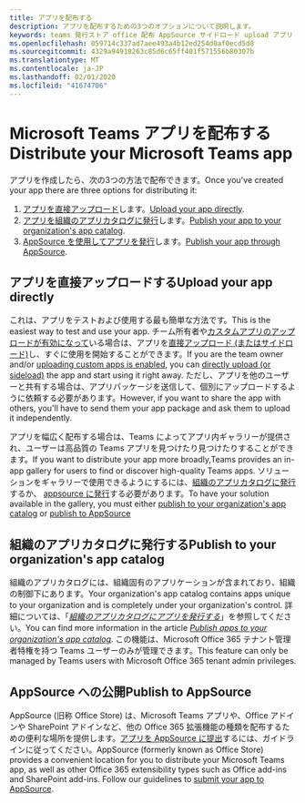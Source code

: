 ```yaml
---
title: アプリを配布する
description: アプリを配布するための3つのオプションについて説明します。
keywords: teams 発行ストア office 配布 AppSource サイドロード upload アプリ
ms.openlocfilehash: 059714c337ad7aee493a4b12ed254d0af0ecd5d8
ms.sourcegitcommit: 4329a94918263c85d6c65ff401f571556b80307b
ms.translationtype: MT
ms.contentlocale: ja-JP
ms.lasthandoff: 02/01/2020
ms.locfileid: "41674706"
---
```

# <a name="distribute-your-microsoft-teams-app"></a><span data-ttu-id="25894-104">Microsoft Teams アプリを配布する</span><span class="sxs-lookup"><span data-stu-id="25894-104">Distribute your Microsoft Teams app</span></span>

<span data-ttu-id="25894-105">アプリを作成したら、次の3つの方法で配布できます。</span><span class="sxs-lookup"><span data-stu-id="25894-105">Once you've created your app there are three options for distributing it:</span></span>

1. <span data-ttu-id="25894-106">[アプリを直接アップロード](#upload-your-app-directly)します。</span><span class="sxs-lookup"><span data-stu-id="25894-106">[Upload your app directly](#upload-your-app-directly).</span></span>
2. <span data-ttu-id="25894-107">[アプリを組織のアプリカタログに発行](#publish-to-your-organizations-app-catalog)します。</span><span class="sxs-lookup"><span data-stu-id="25894-107">[Publish your app to your organization's app catalog](#publish-to-your-organizations-app-catalog).</span></span>
3. <span data-ttu-id="25894-108">[AppSource を使用してアプリを発行](#publish-to-appsource)します。</span><span class="sxs-lookup"><span data-stu-id="25894-108">[Publish your app through AppSource](#publish-to-appsource).</span></span>

## <a name="upload-your-app-directly"></a><span data-ttu-id="25894-109">アプリを直接アップロードする</span><span class="sxs-lookup"><span data-stu-id="25894-109">Upload your app directly</span></span>

<span data-ttu-id="25894-110">これは、アプリをテストおよび使用する最も簡単な方法です。</span><span class="sxs-lookup"><span data-stu-id="25894-110">This is the easiest way to test and use your app.</span></span> <span data-ttu-id="25894-111">チーム所有者や[カスタムアプリのアップロードが有効になって](/microsoftteams/admin-settings)いる場合は、アプリを[直接アップロード (またはサイドロード)](./apps-upload.md)し、すぐに使用を開始することができます。</span><span class="sxs-lookup"><span data-stu-id="25894-111">If you are the team owner and/or [uploading custom apps is enabled](/microsoftteams/admin-settings), you can [directly upload (or sideload)](./apps-upload.md) the app and start using it right away.</span></span> <span data-ttu-id="25894-112">ただし、アプリを他のユーザーと共有する場合は、アプリパッケージを送信して、個別にアップロードするように依頼する必要があります。</span><span class="sxs-lookup"><span data-stu-id="25894-112">However, if you want to share the app with others, you'll have to send them your app package and ask them to upload it independently.</span></span> 

<span data-ttu-id="25894-113">アプリを幅広く配布する場合は、Teams によってアプリ内ギャラリーが提供され、ユーザーは高品質の Teams アプリを見つけたり見つけたりすることができます。</span><span class="sxs-lookup"><span data-stu-id="25894-113">If you want to distribute your app more broadly,Teams provides an in-app gallery for users to find or discover high-quality Teams apps.</span></span> <span data-ttu-id="25894-114">ソリューションをギャラリーで使用できるようにするには、[組織のアプリカタログに発行](#publish-to-your-organizations-app-catalog)するか、 [appsource に発行](./appsource/publish.md)する必要があります。</span><span class="sxs-lookup"><span data-stu-id="25894-114">To have your solution available in the gallery, you must either [publish to your organization's app catalog](#publish-to-your-organizations-app-catalog) or [publish to AppSource](./appsource/publish.md)</span></span> 

## <a name="publish-to-your-organizations-app-catalog"></a><span data-ttu-id="25894-115">組織のアプリカタログに発行する</span><span class="sxs-lookup"><span data-stu-id="25894-115">Publish to your organization's app catalog</span></span>

<span data-ttu-id="25894-116">組織のアプリカタログには、組織固有のアプリケーションが含まれており、組織の制御下にあります。</span><span class="sxs-lookup"><span data-stu-id="25894-116">Your organization's app catalog contains apps unique to your organization and is completely under your organization's control.</span></span> <span data-ttu-id="25894-117">詳細については、「[*組織のアプリカタログにアプリを発行する*](/microsoftteams/tenant-apps-catalog-teams)」を参照してください。</span><span class="sxs-lookup"><span data-stu-id="25894-117">You can find more information in the article [*Publish apps to your organization's app catalog*](/microsoftteams/tenant-apps-catalog-teams).</span></span> <span data-ttu-id="25894-118">この機能は、Microsoft Office 365 テナント管理者特権を持つ Teams ユーザーのみが管理できます。</span><span class="sxs-lookup"><span data-stu-id="25894-118">This feature can only be managed by Teams users with Microsoft Office 365 tenant admin privileges.</span></span>

## <a name="publish-to-appsource"></a><span data-ttu-id="25894-119">AppSource への公開</span><span class="sxs-lookup"><span data-stu-id="25894-119">Publish to AppSource</span></span>

<span data-ttu-id="25894-120">AppSource (旧称 Office Store) は、Microsoft Teams アプリや、Office アドインや SharePoint アドインなど、他の Office 365 拡張機能の種類を配布するための便利な場所を提供します。[アプリを AppSource に提出](./appsource/publish.md)するには、ガイドラインに従ってください。</span><span class="sxs-lookup"><span data-stu-id="25894-120">AppSource (formerly known as Office Store) provides a convenient location for you to distribute your Microsoft Teams app, as well as other Office 365 extensibility types such as Office add-ins and SharePoint add-ins. Follow our guidelines to [submit your app to AppSource](./appsource/publish.md).</span></span>
